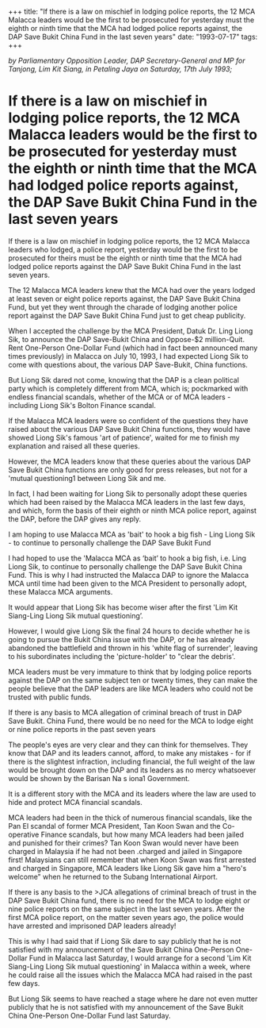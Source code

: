 +++ 
title: "If there is a law on mischief in lodging police reports, the 12 MCA Malacca leaders would be the first to be prosecuted for yesterday must the eighth or ninth time that the MCA had lodged police reports against, the DAP Save Bukit China Fund in the last seven years"
date: "1993-07-17"
tags:
+++

_by Parliamentary Opposition Leader, DAP Secretary-General and MP for Tanjong, Lim Kit Siang, in Petaling Jaya on Saturday, 17th July 1993;_

# If there is a law on mischief in lodging police reports, the 12 MCA Malacca leaders would be the first to be prosecuted for yesterday must the eighth or ninth time that the MCA had lodged police reports against, the DAP Save Bukit China Fund in the last seven years

If there is a law on mischief in lodging police reports, the 12 MCA Malacca leaders who lodged, a police report, yesterday would be the first to be prosecuted for theirs must be the eighth or ninth time that the MCA had lodged police reports against the DAP Save Bukit China Fund in the last seven years.</u>

The 12 Malacca MCA leaders knew that the MCA had over the years lodged at least seven or eight police reports against, the DAP Save Bukit China Fund, but yet they went through the charade of lodging another police report against the DAP Save Bukit China Fund just to get cheap publicity.

When I accepted the challenge by the MCA President, Datuk Dr. Ling Liong Sik, to announce the DAP Save-Bukit China and Oppose-$2 million-Quit. Rent One-Person One-Dollar Fund (which had in fact been announced many times previously) in Malacca on July 10, 1993, I had expected Liong Sik to come with questions about, the various DAP Save-Bukit, China functions.

But Liong Sik dared not come, knowing that the DAP is a clean political party which is completely different from MCA, which is; pockmarked with endless financial scandals, whether of the MCA or of MCA leaders - including Liong Sik's Bolton Finance scandal.

If the Malacca MCA leaders were so confident of the questions they have raised about the various DAP Save Bukit China functions, they would have showed Liong Sik's famous 'art of patience', waited for me to finish my explanation and raised all these queries.

However, the MCA leaders know that these queries about the various DAP Save Bukit China functions are only good for press releases, but not for a 'mutual questioning1 between Liong Sik and me.

In fact, I had been waiting for Liong Sik to personally adopt these queries which had been raised by the Malacca MCA leaders in the last few days, and which, form the basis of their eighth or ninth MCA police report, against the DAP, before the DAP gives any reply.

I am hoping to use Malacca MCA as 'bait' to hook a big fish - Ling Liong Sik - to continue to personally challenge the DAP Save Bukit Fund

I had hoped to use the 'Malacca MCA as ‘bait’ to hook a big fish, i.e. Ling Liong Sik, to continue to personally challenge the DAP Save Bukit China Fund. This is why I had instructed the Malacca DAP to ignore the Malacca MCA until time had been given to the MCA President to personally adopt, these Malacca MCA arguments.

It would appear that Liong Sik has become wiser after the first 'Lim Kit Siang-Ling Liong Sik mutual questioning’.

However, I would give Liong Sik the final 24 hours to decide whether he is going to pursue the Bukit China issue with the DAP, or he has already abandoned the battlefield and thrown in his 'white flag of surrender', leaving to his subordinates including the 'picture-holder' to "clear the debris'.

MCA leaders must be very immature to think that by lodging police reports against the DAP on the same subject ten or twenty times, they can make the people believe that the DAP leaders are like MCA leaders who could not be trusted with public funds.

If there is any basis to MCA allegation of criminal breach of trust in DAP Save Bukit. China Fund, there would be no need for the MCA to lodge eight or nine police reports in the past seven years

The people's eyes are very clear and they can think for themselves. They know that DAP and its leaders cannot, afford, to make any mistakes - for if there is the slightest infraction, including financial, the full weight of the law would be brought down on the DAP and its leaders as no mercy whatsoever would be shown by the Barisan Na s iona1 Government.

It is a different story with the MCA and its leaders where the law are used to hide and protect MCA financial scandals.

MCA leaders had been in the thick of numerous financial scandals, like the Pan El scandal of former MCA President, Tan Koon Swan and the Co-operative Finance scandals, but how many MCA leaders had been jailed and punished for their crimes? Tan Koon Swan would never have been charged in Malaysia if he had not been .charged and jailed in Singapore first! Malaysians can still remember that when Koon Swan was first arrested and charged in Singapore, MCA leaders like Liong Sik gave him a "hero's welcome" when he returned to the Subang International Airport.

If there is any basis to the >JCA allegations of criminal breach of trust in the DAP Save Bukit China fund, there is no need for the MCA to lodge eight or nine police reports on the same subject in the last seven years. After the first MCA police report, on the matter seven years ago, the police would have arrested and imprisoned DAP leaders already!

This is why I had said that if Liong Sik dare to say publicly that he is not satisfied with my announcement of the Save Bukit China One-Person One-Dollar Fund in Malacca last Saturday, I would arrange for a second 'Lim Kit Siang-Ling Liong Sik mutual questioning' in Malacca within a week, where he could raise all the issues which the Malacca MCA had raised in the past few days.

But Liong Sik seems to have reached a stage where he dare not even mutter publicly that he is not satisfied with my announcement of the Save Bukit China One-Person One-Dollar Fund last Saturday.
 
